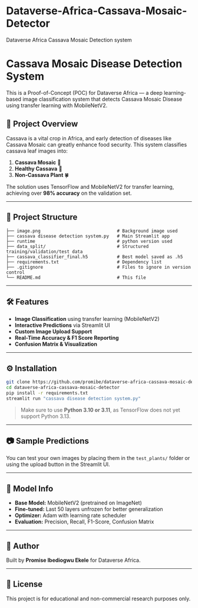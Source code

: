 # Dataverse-Africa-Cassava-Mosaic-Detector
Dataverse Africa Cassava Mosaic Detection system

# Cassava Mosaic Disease Detection System

This is a Proof-of-Concept (POC) for Dataverse Africa — a deep learning-based image classification system that detects Cassava Mosaic Disease using transfer learning with MobileNetV2.

## 🚀 Project Overview

Cassava is a vital crop in Africa, and early detection of diseases like Cassava Mosaic can greatly enhance food security. This system classifies cassava leaf images into:

1. **Cassava Mosaic** 🦠
2. **Healthy Cassava** 🌿
3. **Non-Cassava Plant** 🍀

The solution uses TensorFlow and MobileNetV2 for transfer learning, achieving over **98% accuracy** on the validation set.

---

## 📁 Project Structure

```
├── image.png                             # Background image used
├── cassava disease detection system.py   # Main Streamlit app
├── runtime                               # python version used
├── data_split/                           # Structured training/validation/test data
├── cassava_classifier_final.h5           # Best model saved as .h5
├── requirements.txt                      # Dependency list
├── .gitignore                            # Files to ignore in version control
└── README.md                             # This file
```

---

## 🛠 Features

- **Image Classification** using transfer learning (MobileNetV2)
- **Interactive Predictions** via Streamlit UI
- **Custom Image Upload Support**
- **Real-Time Accuracy & F1 Score Reporting**
- **Confusion Matrix & Visualization**

---

## ⚙️ Installation

```bash
git clone https://github.com/promibe/dataverse-africa-cassava-mosaic-detector.git
cd dataverse-africa-cassava-mosaic-detector
pip install -r requirements.txt
streamlit run "cassava disease detection system.py"
```

> Make sure to use **Python 3.10 or 3.11**, as TensorFlow does not yet support Python 3.13.

---

## 📷 Sample Predictions

You can test your own images by placing them in the `test_plants/` folder or using the upload button in the Streamlit UI.

---

## 🧠 Model Info

- **Base Model:** MobileNetV2 (pretrained on ImageNet)
- **Fine-tuned:** Last 50 layers unfrozen for better generalization
- **Optimizer:** Adam with learning rate scheduler
- **Evaluation:** Precision, Recall, F1-Score, Confusion Matrix

---

## 📌 Author

Built by **Promise Ibediogwu Ekele** for Dataverse Africa.

---

## 📜 License

This project is for educational and non-commercial research purposes only.
